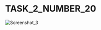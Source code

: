 # TASK_2_NUMBER_20

![Screenshot_3](https://user-images.githubusercontent.com/90616140/139054252-e3d8fe5f-8160-4af5-8a20-64df5f8e0315.png)
